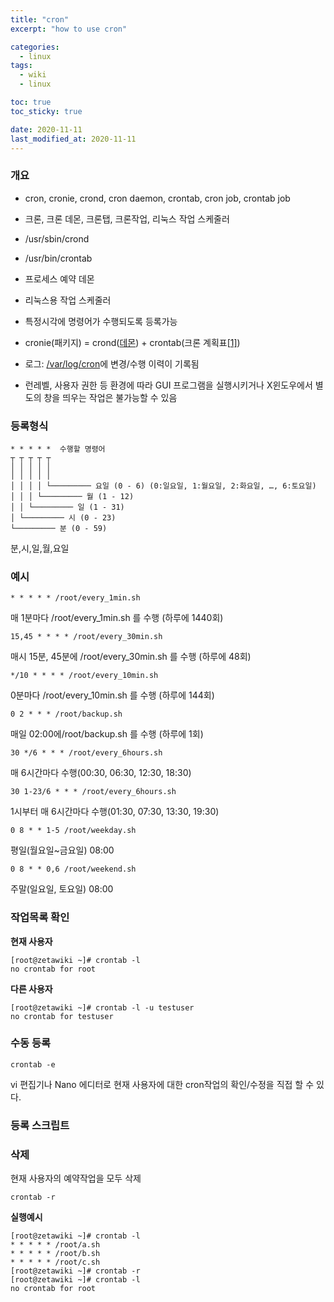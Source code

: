 ```yaml
---
title: "cron"
excerpt: "how to use cron"

categories:
  - linux
tags:
  - wiki
  - linux

toc: true
toc_sticky: true

date: 2020-11-11
last_modified_at: 2020-11-11
---
```


### 개요

- cron, cronie, crond, cron daemon, crontab, cron job, crontab job
- 크론, 크론 데몬, 크론탭, 크론작업, 리눅스 작업 스케줄러
- /usr/sbin/crond
- /usr/bin/crontab

- 프로세스 예약 데몬
- 리눅스용 작업 스케줄러
- 특정시각에 명령어가 수행되도록 등록가능
- cronie(패키지) = crond([데몬](https://zetawiki.com/wiki/데몬)) + crontab(크론 계획표[[1\]](https://zetawiki.com/wiki/리눅스_반복_예약작업_cron,_crond,_crontab#cite_note-1))
- 로그: [/var/log/cron](https://zetawiki.com/wiki//var/log/cron)에 변경/수행 이력이 기록됨
- 런레벨, 사용자 권한 등 환경에 따라 GUI 프로그램을 실행시키거나 X윈도우에서 별도의 창을 띄우는 작업은 불가능할 수 있음

### 등록형식

```
* * * * *  수행할 명령어
┬ ┬ ┬ ┬ ┬
│ │ │ │ │
│ │ │ │ │
│ │ │ │ └───────── 요일 (0 - 6) (0:일요일, 1:월요일, 2:화요일, …, 6:토요일)
│ │ │ └───────── 월 (1 - 12)
│ │ └───────── 일 (1 - 31)
│ └───────── 시 (0 - 23)
└───────── 분 (0 - 59)
```
분,시,일,월,요일


### 예시

```
* * * * * /root/every_1min.sh
```
매 1분마다 /root/every_1min.sh 를 수행 (하루에 1440회)

```
15,45 * * * * /root/every_30min.sh
```
매시 15분, 45분에 /root/every_30min.sh 를 수행 (하루에 48회)

```
*/10 * * * * /root/every_10min.sh
```
0분마다 /root/every_10min.sh 를 수행 (하루에 144회)

```
0 2 * * * /root/backup.sh
```
매일 02:00에/root/backup.sh 를 수행 (하루에 1회) 

```
30 */6 * * * /root/every_6hours.sh
```
 매 6시간마다 수행(00:30, 06:30, 12:30, 18:30) 

```
30 1-23/6 * * * /root/every_6hours.sh
```
 1시부터 매 6시간마다 수행(01:30, 07:30, 13:30, 19:30) 

```
0 8 * * 1-5 /root/weekday.sh
```
 평일(월요일~금요일) 08:00 

```
0 8 * * 0,6 /root/weekend.sh
```
 주말(일요일, 토요일) 08:00 



### 작업목록 확인

**현재 사용자**
```
[root@zetawiki ~]# crontab -l
no crontab for root
```

**다른 사용자**
```
[root@zetawiki ~]# crontab -l -u testuser
no crontab for testuser
```


### 수동 등록 

```
crontab -e
```
vi 편집기나 Nano 에디터로 현재 사용자에 대한 cron작업의 확인/수정을 직접 할 수 있다.



### 등록 스크립트



### 삭제

현재 사용자의 예약작업을 모두 삭제
```
crontab -r
```

**실행예시**
```
[root@zetawiki ~]# crontab -l
* * * * * /root/a.sh
* * * * * /root/b.sh
* * * * * /root/c.sh
[root@zetawiki ~]# crontab -r
[root@zetawiki ~]# crontab -l
no crontab for root
```
